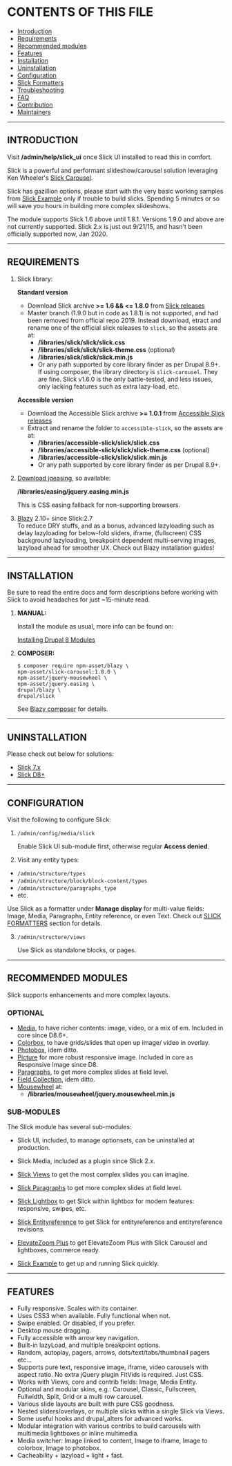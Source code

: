 
# <a name="top"> </a>CONTENTS OF THIS FILE

 * [Introduction](#introduction)
 * [Requirements](#requirements)
 * [Recommended modules](#recommended-modules)
 * [Features](#features)
 * [Installation](#installation)
 * [Uninstallation](#uninstallation)
 * [Configuration](#configuration)
 * [Slick Formatters](#formatters)
 * [Troubleshooting](#troubleshooting)
 * [FAQ](#faq)
 * [Contribution](#contribution)
 * [Maintainers](#maintainers)

***
## <a name="introduction"></a>INTRODUCTION

Visit **/admin/help/slick_ui** once Slick UI installed to read this in comfort.

Slick is a powerful and performant slideshow/carousel solution leveraging Ken
Wheeler's [Slick Carousel](http://kenwheeler.github.io/slick).

Slick has gazillion options, please start with the very basic working
samples from [Slick Example](https://drupal.org/project/slick_extras) only if
trouble to build slicks. Spending 5 minutes or so will save you hours in
building more complex slideshows.

The module supports Slick 1.6 above until 1.8.1. Versions 1.9.0 and above are
not currently supported. Slick 2.x is just out 9/21/15, and hasn't been
officially supported now, Jan 2020.


***
## <a name="requirements"> </a>REQUIREMENTS
1. Slick library:

   **Standard version**

   * Download Slick archive **>= 1.6 && <= 1.8.0** from
     [Slick releases](https://github.com/kenwheeler/slick/releases)
   * Master branch (1.9.0 but in code as 1.8.1) is not supported, and had been
     removed from official repo 2019. Instead download, etract and rename one of
     the official slick releases to `slick`, so the assets are at:
     + **/libraries/slick/slick/slick.css**
     + **/libraries/slick/slick/slick-theme.css** (optional)
     + **/libraries/slick/slick/slick.min.js**
     + Or any path supported by core library finder as per Drupal 8.9+. If using
       composer, the library directory is `slick-carousel`. They are fine.
       Slick v1.6.0 is the only battle-tested, and less issues, only lacking
       features such as extra lazy-load, etc.

   **Accessible version**

   * Download the Accessible Slick archive **>= 1.0.1** from
     [Accessible Slick releases](https://github.com/Accessible360/accessible-slick/releases)
   * Extract and rename the folder to `accessible-slick`, so the
     assets are at:
     + **/libraries/accessible-slick/slick/slick.css**
     + **/libraries/accessible-slick/slick/slick-theme.css** (optional)
     + **/libraries/accessible-slick/slick/slick.min.js**
     + Or any path supported by core library finder as per Drupal 8.9+.

2. [Download jqeasing](https://github.com/gdsmith/jquery.easing), so available:

   **/libraries/easing/jquery.easing.min.js**

   This is CSS easing fallback for non-supporting browsers.

3. [Blazy](https://drupal.org/project/blazy) 2.10+ since Slick:2.7  
   To reduce DRY stuffs, and as a bonus, advanced lazyloading such as delay lazyloading for below-fold sliders, iframe, (fullscreen) CSS background lazyloading, breakpoint dependent multi-serving images, lazyload ahead for smoother UX. Check out Blazy installation guides!


***
## <a name="installation"> </a>INSTALLATION
Be sure to read the entire docs and form descriptions before working with
Slick to avoid headaches for just ~15-minute read.

1. **MANUAL:**

   Install the module as usual, more info can be found on:

   [Installing Drupal 8 Modules](https://drupal.org/node/1897420)

2. **COMPOSER:**

   ```
   $ composer require npm-asset/blazy \
   npm-asset/slick-carousel:1.8.0 \
   npm-asset/jquery-mousewheel \
   npm-asset/jquery.easing \
   drupal/blazy \
   drupal/slick
   ```
   See [Blazy composer](/admin/help/blazy_ui#composer) for details.

***
## <a name="uninstallation"> </a>UNINSTALLATION
Please check out below for solutions:  

* [Slick 7.x](https://www.drupal.org/project/slick/issues/3261726#comment-14406766)
* [Slick D8+](https://www.drupal.org/project/slick/issues/3257390)


***
## <a name="configuration"> </a>CONFIGURATION
Visit the following to configure Slick:

1. `/admin/config/media/slick`

   Enable Slick UI sub-module first, otherwise regular **Access denied**.

2. Visit any entity types:

  + `/admin/structure/types`
  + `/admin/structure/block/block-content/types`
  + `/admin/structure/paragraphs_type`
  + etc.

   Use Slick as a formatter under **Manage display** for multi-value fields:
   Image, Media, Paragraphs, Entity reference, or even Text.
   Check out [SLICK FORMATTERS](#formatters) section for details.

3. `/admin/structure/views`

   Use Slick as standalone blocks, or pages.


***
## <a name="recommended-modules"> </a>RECOMMENDED MODULES
Slick supports enhancements and more complex layouts.

### OPTIONAL
* [Media](https://drupal.org/project/media), to have richer contents: image,
  video, or a mix of em. Included in core since D8.6+.
* [Colorbox](https://drupal.org/project/colorbox), to have grids/slides that
   open up image/ video in overlay.
* [Photobox](https://drupal.org/project/photobox), idem ditto.
* [Picture](https://drupal.org/project/picture) for more robust responsive
  image. Included in core as Responsive Image since D8.
* [Paragraphs](https://drupal.org/project/paragraphs), to get more complex
  slides at field level.
* [Field Collection](https://drupal.org/project/field_collection), idem ditto.
* [Mousewheel](https://github.com/brandonaaron/jquery-mousewheel) at:
  + **/libraries/mousewheel/jquery.mousewheel.min.js**


### SUB-MODULES
The Slick module has several sub-modules:
* Slick UI, included, to manage optionsets, can be uninstalled at production.

* Slick Media, included as a plugin since Slick 2.x.

* [Slick Views](https://drupal.org/project/slick_views)
  to get the most complex slides you can imagine.

* [Slick Paragraphs](https://drupal.org/project/slick_paragraphs)
  to get more complex slides at field level.

* [Slick Lightbox](https://drupal.org/project/slick_lightbox)
  to get Slick within lightbox for modern features: responsive, swipes, etc.

* [Slick Entityreference](https://drupal.org/project/slick_entityreference)
  to get Slick for entityreference and entityreference revisions.

* [ElevateZoom Plus](https://drupal.org/project/elevatezoomplus)
  to get ElevateZoom Plus with Slick Carousel and lightboxes, commerce ready.

* [Slick Example](https://drupal.org/project/slick_extras)
  to get up and running Slick quickly.

***
## <a name="features"></a>FEATURES
* Fully responsive. Scales with its container.
* Uses CSS3 when available. Fully functional when not.
* Swipe enabled. Or disabled, if you prefer.
* Desktop mouse dragging.
* Fully accessible with arrow key navigation.
* Built-in lazyLoad, and multiple breakpoint options.
* Random, autoplay, pagers, arrows, dots/text/tabs/thumbnail pagers etc...
* Supports pure text, responsive image, iframe, video carousels with
  aspect ratio. No extra jQuery plugin FitVids is required. Just CSS.
* Works with Views, core and contrib fields: Image, Media Entity.
* Optional and modular skins, e.g.: Carousel, Classic, Fullscreen, Fullwidth,
  Split, Grid or a multi row carousel.
* Various slide layouts are built with pure CSS goodness.
* Nested sliders/overlays, or multiple slicks within a single Slick via Views.
* Some useful hooks and drupal_alters for advanced works.
* Modular integration with various contribs to build carousels with multimedia
  lightboxes or inline multimedia.
* Media switcher: Image linked to content, Image to iframe, Image to colorbox,
  Image to photobox.
* Cacheability + lazyload = light + fast.
